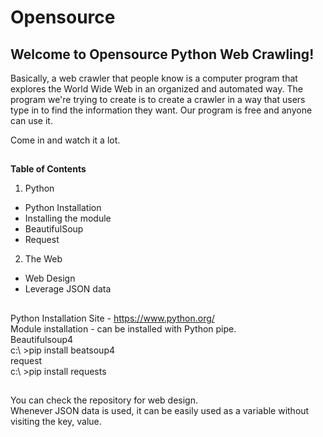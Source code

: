# Opensource

## **Welcome to Opensource Python Web Crawling!** 

Basically, a web crawler that people know is a computer program that explores the World Wide Web in an organized and automated way. The program we're trying to create is to create a crawler in a way that users type in to find the information they want. Our program is free and anyone can use it.

Come in and watch it a lot.

##

**Table of Contents**

1. Python
  - Python Installation
  - Installing the module
  - BeautifulSoup
  - Request
    
2. The Web
  - Web Design
  - Leverage JSON data
##

Python Installation Site - https://www.python.org/
<br>
  Module installation - can be installed with Python pipe.
<br>
  Beautifulsoup4
<br>
    c:\ >pip install beatsoup4
<br>
  request
<br>
    c:\ >pip install requests
<br>
##
You can check the repository for web design.
<br>
Whenever JSON data is used, it can be easily used as a variable without visiting the key, value.
<br>
##
